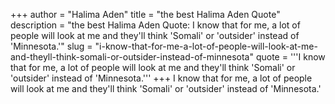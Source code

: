 +++
author = "Halima Aden"
title = "the best Halima Aden Quote"
description = "the best Halima Aden Quote: I know that for me, a lot of people will look at me and they'll think 'Somali' or 'outsider' instead of 'Minnesota.'"
slug = "i-know-that-for-me-a-lot-of-people-will-look-at-me-and-theyll-think-somali-or-outsider-instead-of-minnesota"
quote = '''I know that for me, a lot of people will look at me and they'll think 'Somali' or 'outsider' instead of 'Minnesota.'''
+++
I know that for me, a lot of people will look at me and they'll think 'Somali' or 'outsider' instead of 'Minnesota.'
